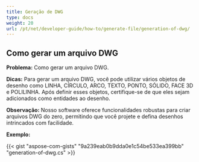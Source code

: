 ```yaml
---
title: Geração de DWG
type: docs
weight: 20
url: /pt/net/developer-guide/how-to/generate-file/generation-of-dwg/
---
```


## **Como gerar um arquivo DWG**

**Problema:** Como gerar um arquivo DWG.

**Dicas:** Para gerar um arquivo DWG, você pode utilizar vários objetos de desenho como LINHA, CÍRCULO, ARCO, TEXTO, PONTO, SÓLIDO, FACE 3D e POLILINHA. Após definir esses objetos, certifique-se de que eles sejam adicionados como entidades ao desenho.

**Observação:** Nosso software oferece funcionalidades robustas para criar arquivos DWG do zero, permitindo que você projete e defina desenhos intrincados com facilidade.

**Exemplo:**

{{< gist "aspose-com-gists" "9a239eab0b9dda0e1c54be533ea399bb" "generation-of-dwg.cs" >}}
